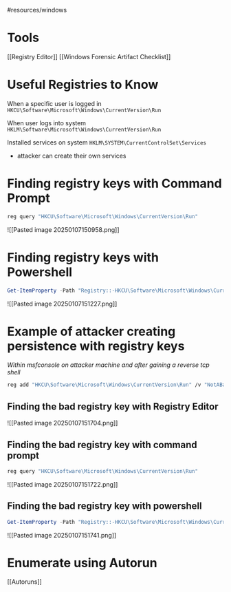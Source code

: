 #resources/windows 

# Tools
[[Registry Editor]]
[[Windows Forensic Artifact Checklist]]


# Useful Registries to Know

When a specific user is logged in
`HKCU\Software\Microsoft\Windows\CurrentVersion\Run`

When user logs into system
`HKLM\Software\Microsoft\Windows\CurrentVersion\Run`

Installed services on system
`HKLM\SYSTEM\CurrentControlSet\Services`
- attacker can create their own services

# Finding registry keys with Command Prompt
```bash
reg query "HKCU\Software\Microsoft\Windows\CurrentVersion\Run"
```
![[Pasted image 20250107150958.png]]

# Finding registry keys with Powershell

```Powershell
Get-ItemProperty -Path "Registry::-HKCU\Software\Microsoft\Windows\CurrentVersion\Run"
```
![[Pasted image 20250107151227.png]]

# Example of attacker creating persistence with registry keys

*Within msfconsole on attacker machine and after gaining a reverse tcp shell*

```bash
reg add "HKCU\Software\Microsoft\Windows\CurrentVersion\Run" /v "NotABackdoor" /t REG_SZ /d "C:\Users\tcm\Downloads\notmalware.exe" /f
```

## Finding the bad registry key with Registry Editor
![[Pasted image 20250107151704.png]]


## Finding the bad registry key with command prompt

```bash
reg query "HKCU\Software\Microsoft\Windows\CurrentVersion\Run"
```
![[Pasted image 20250107151722.png]]

## Finding the bad registry key with powershell
```powershell
Get-ItemProperty -Path "Registry::-HKCU\Software\Microsoft\Windows\CurrentVersion\Run"
```
![[Pasted image 20250107151741.png]]

# Enumerate using Autorun

[[Autoruns]]

# 